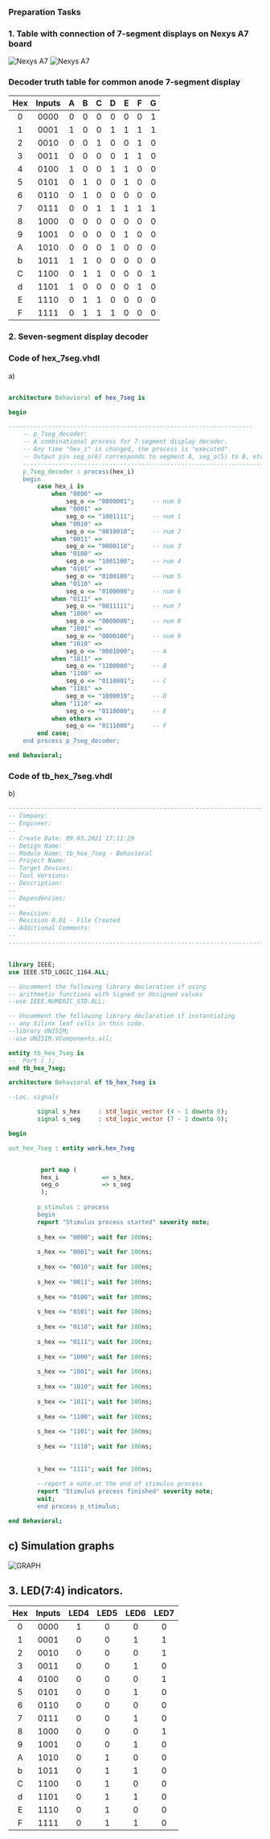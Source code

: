 ### Preparation Tasks
### 1. Table with connection of 7-segment displays on Nexys A7 board
![Nexys A7](segment.png)
![Nexys A7](segmentsch.png)


### Decoder truth table for common anode 7-segment display
| Hex | Inputs | A | B | C | D | E | F | G |
| :-: | :-: | :-: | :-: | :-: | :-: | :-: | :-: | :-: |
| 0 | 0000 | 0 | 0 | 0 | 0 | 0 | 0 | 1 |
| 1 | 0001 | 1 | 0 | 0 | 1 | 1 | 1 | 1 |
| 2 | 0010 | 0 | 0 | 1 | 0 | 0 | 1 | 0 |
| 3 | 0011 | 0 | 0 | 0 | 0 | 1 | 1 | 0 |
| 4 | 0100 | 1 | 0 | 0 | 1 | 1 | 0 | 0 |
| 5 | 0101 | 0 | 1 | 0 | 0 | 1 | 0 | 0 |
| 6 | 0110 | 0 | 1 | 0 | 0 | 0 | 0 | 0 |
| 7 | 0111 | 0 | 0 | 1 | 1 | 1 | 1 | 1 |
| 8 | 1000 | 0 | 0 | 0 | 0 | 0 | 0 | 0 |
| 9 | 1001 | 0 | 0 | 0 | 0 | 1 | 0 | 0 |
| A | 1010 | 0 | 0 | 0 | 1 | 0 | 0 | 0 |
| b | 1011 | 1 | 1 | 0 | 0 | 0 | 0 | 0 |
| C | 1100 | 0 | 1 | 1 | 0 | 0 | 0 | 1 |
| d | 1101 | 1 | 0 | 0 | 0 | 0 | 1 | 0 |
| E | 1110 | 0 | 1 | 1 | 0 | 0 | 0 | 0 |
| F | 1111 | 0 | 1 | 1 | 1 | 0 | 0 | 0 |

### 2. Seven-segment display decoder
### Code of hex_7seg.vhdl

a)

```vhdl

architecture Behavioral of hex_7seg is

begin

--------------------------------------------------------------------
    -- p_7seg_decoder:
    -- A combinational process for 7-segment display decoder. 
    -- Any time "hex_i" is changed, the process is "executed".
    -- Output pin seg_o(6) corresponds to segment A, seg_o(5) to B, etc.
    --------------------------------------------------------------------
    p_7seg_decoder : process(hex_i)
    begin
        case hex_i is
            when "0000" =>
                seg_o <= "0000001";     -- num 0
            when "0001" =>
                seg_o <= "1001111";     -- num 1
            when "0010" =>
                seg_o <= "0010010";     -- num 2
            when "0011" =>
                seg_o <= "0000110";     -- num 3
            when "0100" =>
                seg_o <= "1001100";     -- num 4
            when "0101" =>
                seg_o <= "0100100";     -- num 5
            when "0110" =>
                seg_o <= "0100000";     -- num 6
            when "0111" =>
                seg_o <= "0011111";     -- num 7
            when "1000" =>
                seg_o <= "0000000";     -- num 8
            when "1001" =>
                seg_o <= "0000100";     -- num 9
            when "1010" =>
                seg_o <= "0001000";     -- A
            when "1011" =>
                seg_o <= "1100000";     -- B
            when "1100" =>
                seg_o <= "0110001";     -- C
            when "1101" =>
                seg_o <= "1000010";     -- D        
            when "1110" =>
                seg_o <= "0110000";     -- E
            when others =>
                seg_o <= "0111000";     -- F
        end case;
    end process p_7seg_decoder;

end Behavioral;

```

### Code of tb_hex_7seg.vhdl
b)
 ```vhdl
 ----------------------------------------------------------------------------------
-- Company: 
-- Engineer: 
-- 
-- Create Date: 09.03.2021 17:11:29
-- Design Name: 
-- Module Name: tb_hex_7seg - Behavioral
-- Project Name: 
-- Target Devices: 
-- Tool Versions: 
-- Description: 
-- 
-- Dependencies: 
-- 
-- Revision:
-- Revision 0.01 - File Created
-- Additional Comments:
-- 
----------------------------------------------------------------------------------


library IEEE;
use IEEE.STD_LOGIC_1164.ALL;

-- Uncomment the following library declaration if using
-- arithmetic functions with Signed or Unsigned values
--use IEEE.NUMERIC_STD.ALL;

-- Uncomment the following library declaration if instantiating
-- any Xilinx leaf cells in this code.
--library UNISIM;
--use UNISIM.VComponents.all;

entity tb_hex_7seg is
--  Port ( );
end tb_hex_7seg;

architecture Behavioral of tb_hex_7seg is

--Loc. signals

         signal s_hex     : std_logic_vector (4 - 1 downto 0);
         signal s_seg     : std_logic_vector (7 - 1 downto 0);

begin

 uut_hex_7seg : entity work.hex_7seg


          port map (
          hex_i            => s_hex,
          seg_o            => s_seg
          );
          
         p_stimulus : process
         begin
         report "Stimulus process started" severity note;
         
         s_hex <= "0000"; wait for 100ns;
         
         s_hex <= "0001"; wait for 100ns;
         
         s_hex <= "0010"; wait for 100ns;
         
         s_hex <= "0011"; wait for 100ns;
         
         s_hex <= "0100"; wait for 100ns;
         
         s_hex <= "0101"; wait for 100ns;
         
         s_hex <= "0110"; wait for 100ns;
         
         s_hex <= "0111"; wait for 100ns;
         
         s_hex <= "1000"; wait for 100ns;
         
         s_hex <= "1001"; wait for 100ns;
         
         s_hex <= "1010"; wait for 100ns;
         
         s_hex <= "1011"; wait for 100ns;
         
         s_hex <= "1100"; wait for 100ns;
         
         s_hex <= "1101"; wait for 100ns;
         
         s_hex <= "1110"; wait for 100ns;
         
          
         s_hex <= "1111"; wait for 100ns;
         
         --report a note.at the end of stimulus process
         report "Stimulus process finished" severity note;
         wait;
         end process p_stimulus;

end Behavioral;

 ```
 
 
 c) Simulation graphs 
 --
 ![GRAPH](simulation.png)
 
 ## 3. LED(7:4) indicators.

| Hex | Inputs | LED4 | LED5 | LED6 | LED7 |
| :-: |   :-:  | :-:  | :-:  | :-:  | :-:  |
|  0  |  0000  |   1  |   0  |   0  |   0  |
|  1  |  0001  |   0  |   0  |   1  |   1  | 
|  2  |  0010  |   0  |   0  |   0  |   1  |
|  3  |  0011  |   0  |   0  |   1  |   0  |
|  4  |  0100  |   0  |   0  |   0  |   1  |
|  5  |  0101  |   0  |   0  |   1  |   0  |
|  6  |  0110  |   0  |   0  |   0  |   0  |
|  7  |  0111  |   0  |   0  |   1  |   0  |
|  8  |  1000  |   0  |   0  |   0  |   1  |
|  9  |  1001  |   0  |   0  |   1  |   0  |
|  A  |  1010  |   0  |   1  |   0  |   0  |
|  b  |  1011  |   0  |   1  |   1  |   0  |
|  C  |  1100  |   0  |   1  |   0  |   0  |
|  d  |  1101  |   0  |   1  |   1  |   0  |
|  E  |  1110  |   0  |   1  |   0  |   0  |
|  F  |  1111  |   0  |   1  |   1  |   0  |
 
